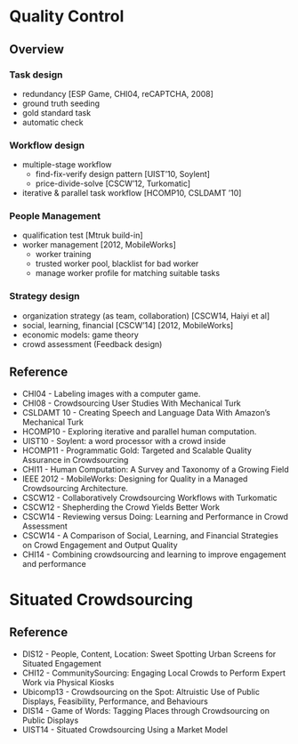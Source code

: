 # Quality Control
## Overview

### Task design
- redundancy [ESP Game, CHI04, reCAPTCHA, 2008]
- ground truth seeding
- gold standard task
- automatic check


### Workflow design
- multiple-stage workflow
  - find-fix-verify design pattern  [UIST’10, Soylent]
  - price-divide-solve [CSCW’12, Turkomatic]
- iterative & parallel task workflow  [HCOMP10, CSLDAMT ’10]


### People Management 
- qualification test [Mtruk build-in]
- worker management [2012, MobileWorks]
  - worker training 
  - trusted worker pool, blacklist for bad worker
  - manage worker profile for matching suitable tasks


### Strategy design
- organization strategy (as team, collaboration) [CSCW14, Haiyi et al]
- social, learning, financial [CSCW’14] [2012, MobileWorks]
- economic models: game theory
- crowd assessment (Feedback design)


## Reference
* CHI04 - Labeling images with a computer game.
* CHI08 - Crowdsourcing User Studies With Mechanical Turk
* CSLDAMT 10 - Creating Speech and Language Data With Amazon’s Mechanical Turk
* HCOMP10 - Exploring iterative and parallel human computation.
* UIST10 - Soylent: a word processor with a crowd inside
* HCOMP11 - Programmatic Gold: Targeted and Scalable Quality Assurance in Crowdsourcing
* CHI11 - Human Computation: A Survey and Taxonomy of a Growing Field
* IEEE 2012 - MobileWorks: Designing for Quality in a Managed Crowdsourcing Architecture.
* CSCW12 - Collaboratively Crowdsourcing Workflows with Turkomatic
* CSCW12 - Shepherding the Crowd Yields Better Work
* CSCW14 - Reviewing versus Doing: Learning and Performance in Crowd Assessment
* CSCW14 - A Comparison of Social, Learning, and Financial Strategies on Crowd Engagement and Output Quality
* CHI14 - Combining crowdsourcing and learning to improve engagement and performance

# Situated Crowdsourcing
## Reference
* DIS12 - People, Content, Location: Sweet Spotting Urban Screens for Situated Engagement
* CHI12 - CommunitySourcing: Engaging Local Crowds to Perform Expert Work via Physical Kiosks
* Ubicomp13 - Crowdsourcing on the Spot: Altruistic Use of Public Displays, Feasibility, Performance, and Behaviours
* DIS14 - Game of Words: Tagging Places through Crowdsourcing on Public Displays
* UIST14 - Situated Crowdsourcing Using a Market Model

